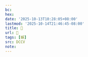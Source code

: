 ```yaml
---
bc:
hex:
date: '2025-10-13T10:28:05+08:00'
lastmod: '2025-10-14T21:46:45-08:00'
title: 􁨡
url: 􁨡
tags: [蜈]
src: DCCV
note:
---
```

